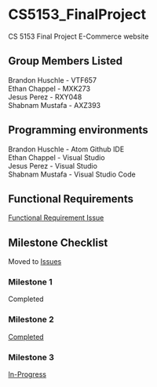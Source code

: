 # CS5153_FinalProject

CS 5153 Final Project E-Commerce website

## Group Members Listed

Brandon Huschle - VTF657  
Ethan Chappel - MXK273  
Jesus Perez - RXY048  
Shabnam Mustafa - AXZ393

## Programming environments

Brandon Huschle - Atom Github IDE  
Ethan Chappel - Visual Studio  
Jesus Perez - Visual Studio  
Shabnam Mustafa - Visual Studio Code

## Functional Requirements

<!---
Add requirements here as we go so that we can keep organized
-->

[Functional Requirement Issue](https://github.com/bhuschle/CS5153_FinalProject/issues/22)

## Milestone Checklist

Moved to [Issues](https://github.com/bhuschle/CS5153_FinalProject/issues)

### Milestone 1

Completed

### Milestone 2

[Completed](https://github.com/bhuschle/CS5153_FinalProject/issues/2)

### Milestone 3

[In-Progress](https://github.com/bhuschle/CS5153_FinalProject/issues/3)
